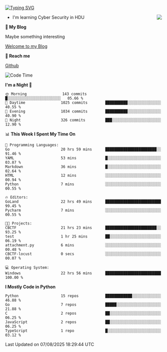 [![Typing SVG](https://readme-typing-svg.herokuapp.com?font=Fira+Code&pause=1000&random=false&width=450&height=60&lines=Hello+%F0%9F%91%8B%F0%9F%8F%BB;I'm+JBNRZ)](https://git.io/typing-svg)

<a href="#">
  <img align="right" src="https://github-readme-stats.vercel.app/api?username=JBNRZ&show_icons=true&bg_color=15,f2f7fd,E0EAFC" />
</a>

- I'm learning Cyber Security in HDU

 **🌱 My Blog**

Maybe something interesting

[Welcome to my Blog](https://jbnrz.com.cn/)

 **💬 Reach me** 

[Github](https://github.com/JBNRZ)


<!--START_SECTION:waka-->
![Code Time](http://img.shields.io/badge/Code%20Time-1%2C362%20hrs%2033%20mins-blue)

**I'm a Night 🦉** 

```text
🌞 Morning                143 commits         █░░░░░░░░░░░░░░░░░░░░░░░░   05.66 % 
🌆 Daytime                1025 commits        ██████████░░░░░░░░░░░░░░░   40.55 % 
🌃 Evening                1034 commits        ██████████░░░░░░░░░░░░░░░   40.90 % 
🌙 Night                  326 commits         ███░░░░░░░░░░░░░░░░░░░░░░   12.90 % 
```


📊 **This Week I Spent My Time On** 

```text
💬 Programming Languages: 
Go                       20 hrs 59 mins      ███████████████████████░░   91.46 % 
YAML                     53 mins             █░░░░░░░░░░░░░░░░░░░░░░░░   03.87 % 
Markdown                 36 mins             █░░░░░░░░░░░░░░░░░░░░░░░░   02.64 % 
HTML                     12 mins             ░░░░░░░░░░░░░░░░░░░░░░░░░   00.94 % 
Python                   7 mins              ░░░░░░░░░░░░░░░░░░░░░░░░░   00.55 % 

🔥 Editors: 
GoLand                   22 hrs 49 mins      █████████████████████████   99.45 % 
Pycharm                  7 mins              ░░░░░░░░░░░░░░░░░░░░░░░░░   00.55 % 

🐱‍💻 Projects: 
CBCTF                    21 hrs 23 mins      ███████████████████████░░   93.25 % 
test                     1 hr 25 mins        ██░░░░░░░░░░░░░░░░░░░░░░░   06.19 % 
attachment.py            6 mins              ░░░░░░░░░░░░░░░░░░░░░░░░░   00.48 % 
CBCTF-locust             0 secs              ░░░░░░░░░░░░░░░░░░░░░░░░░   00.07 % 

💻 Operating System: 
Windows                  22 hrs 56 mins      █████████████████████████   100.00 % 
```

**I Mostly Code in Python** 

```text
Python                   15 repos            ████████████░░░░░░░░░░░░░   46.88 % 
Go                       7 repos             █████░░░░░░░░░░░░░░░░░░░░   21.88 % 
C                        2 repos             ██░░░░░░░░░░░░░░░░░░░░░░░   06.25 % 
JavaScript               2 repos             ██░░░░░░░░░░░░░░░░░░░░░░░   06.25 % 
TypeScript               1 repo              █░░░░░░░░░░░░░░░░░░░░░░░░   03.12 % 
```




 Last Updated on 07/08/2025 18:29:44 UTC
<!--END_SECTION:waka-->

